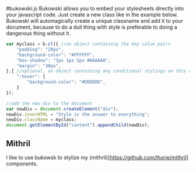 #bukowski.js
Bukowski allows you to embed your stylesheets directly into your javascript code.
Just create a new class like in the example below. Bukowski will automagically create a unique classname and add it to your document, because to do a dull thing with style is preferable to doing a dangerous thing without it.

```javascript
var myclass = b.cl({ //an object containing the key value pairs
	"padding": "20px",
	"background-color": "#FFFFFF",
	"box-shadow": "1px 1px 5px #AAAAAA",
	"margin": "30px",
},{ //optional, an object containing any conditional stylings on this class
	":hover": {
		"background-color": "#DDDDDD",
	}
});

//add the new div to the document
var newDiv = document.createElement("div");
newDiv.innerHTML = "Style is the answer to everything";
newDiv.className = myclass;
document.getElementById("content").appendChild(newDiv);
```

## Mithril
I like to use bukowsk to stylize my (mithril)[https://github.com/lhorie/mithril] components.
